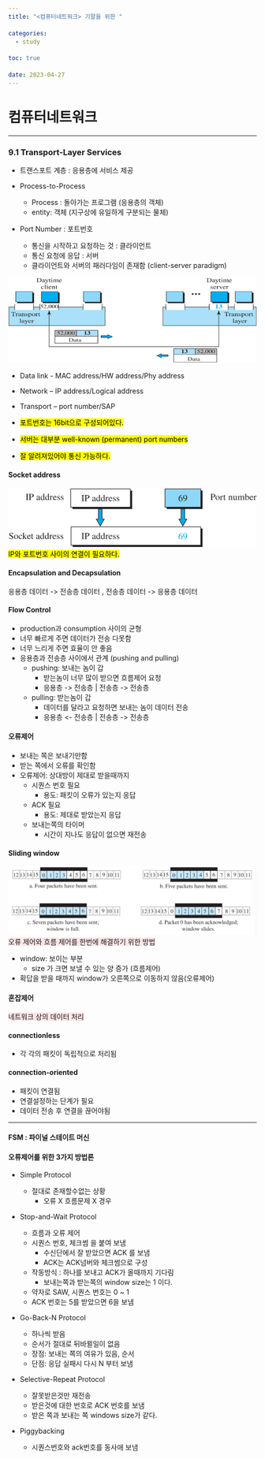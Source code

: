 ```yaml
---
title: "<컴퓨터네트워크> 기말을 위한 "

categories:
  - study
  
toc: true

date: 2023-04-27
---
```


# 컴퓨터네트워크
***

### 9.1   Transport-Layer Services
- 트랜스포트 계층 : 응용층에 서비스 제공
- Process-to-Process
  - Process : 돌아가는 프로그램 (응용층의 객체)
  - entity: 객체 (지구상에 유일하게 구분되는 물체)

- Port Number : 포트번호
  - 통신을 시작하고 요청하는 것 : 클라이언트
  - 통신 요청에 응답 : 서버
  - 클라이언트와 서버의 패러다임이 존재함 (client-server paradigm)

![img.png](../assets/img/img.png)

-  Data link - MAC address/HW address/Phy address
-  Network – IP address/Logical address
-  Transport – port number/SAP

- <mark>포트번호는 16bit으로 구성되어있다.</mark>
- <mark>서버는 대부분 well-known (permanent) port numbers</mark>
- <mark>잘 알려져있어야 통신 가능하다.</mark>


#### Socket address
![img_1.png](../assets/img/img_1.png)
<mark>IP와 포트번호 사이의 연결이 필요하다.</mark>

#### Encapsulation and Decapsulation
응용층 데이터 -> 전송층 데이터 ,  전송층 데이터 -> 응용층 데이터

#### Flow Control
- production과 consumption 사이의 균형
- 너무 빠르게 주면 데이터가 전송 다못함
- 너무 느리게 주면 효율이 안 좋음
- 응용층과 전송층 사이에서 관계 (pushing and pulling)
  - pushing: 보내는 놈이 갑
    - 받는놈이 너무 많이 받으면 흐름제어 요청
    - 응용층 -> 전송층 | 전송층 -> 전송층
  - pulling: 받는놈이 갑
    - 데이터를 달라고 요청하면 보내는 놈이 데이터 전송
    - 응용층 <- 전송층 | 전송층 -> 전송층

#### 오류제어
- 보내는 쪽은 보내기만함
- 받는 쪽에서 오류를 확인함
- 오류제어: 상대방이 제대로 받을때까지
  - 시퀀스 번호 필요
    - 용도: 패킷이 오류가 있는지 응답
  - ACK 필요
    - 용도: 제대로 받았는지 응답
  - 보내는쪽의 타이머
    - 시간이 지나도 응답이 없으면 재전송

#### Sliding window
![img_2.png](../assets/img/img_2.png)
<span style="background-color:#FFE6E6">오류 제어와 흐름 제어를 한번에 해결하기 위한 방법</span>

- window: 보이는 부분
  - size 가 크면 보낼 수 있는 양 증가 (흐름제어)
- 확답을 받을 때까지 window가 오른쪽으로 이동하지 않음(오류제어)


#### 혼잡제어
 <span style="background-color:#FFE6E6">네트워크 상의 데이터 처리 </span>

#### connectionless
- 각 각의 패킷이 독립적으로 처리됨
#### connection-oriented
- 패킷이 연결됨
- 연결설정하는 단계가 필요
- 데이터 전송 후 연결을 끊어야됨

***

#### FSM : 파이널 스테이트 머신

#### 오류제어를 위한 3가지 방법론
- Simple Protocol
  - 절대로 존재할수없는 상황
    - 오류 X 흐름문제 X 경우

- Stop-and-Wait Protocol
  - 흐름과 오류 제어
  - 시퀀스 번호, 체크썸 을 붙여 보냄
    - 수신단에서 잘 받았으면 ACK 를 보냄
    - ACK는 ACK넘버와 체크썸으로 구성
  - 작동방식 : 하나를 보내고 ACK가 올때까지 기다림
    - 보내는쪽과 받는쪽의 window size는 1 이다.
  - 약자로 SAW, 시퀀스 번호는 0 ~ 1
  - ACK 번호는 5를 받았으면 6을 보냄

- Go-Back-N Protocol
  - 하나씩 받음
  - 순서가 절대로 뒤바뀔일이 없음
  - 장점: 보내는 쪽의 여유가 있음, 순서
  - 단점: 응답 실패시 다시 N 부터 보냄

- Selective-Repeat Protocol
  - 잘못받은것만 재전송
  - 받은것에 대한 번호로 ACK 번호를 보냄
  - 받은 쪽과 보내는 쪽 windows size가 같다.


- Piggybacking
  - 시퀀스번호와 ack번호를 동사애 보냄
